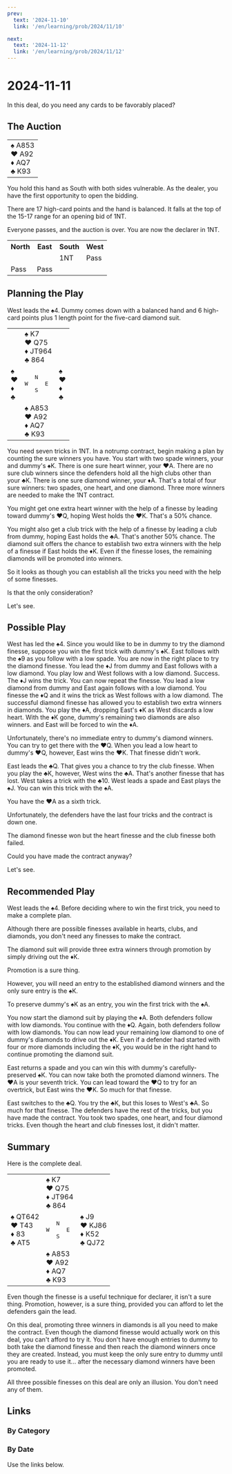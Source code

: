 ```yaml
---
prev:
  text: '2024-11-10'
  link: '/en/learning/prob/2024/11/10'

next:
  text: '2024-11-12'
  link: '/en/learning/prob/2024/11/12'
---
```


# 2024-11-11

In this deal, do you need any cards to be favorably placed?

<Badge type="warning" text="Play"/>

## The Auction

<table class="hand">
	<tr>
		<td>♠ A853<br>♥ A92<br>♦ AQ7<br>♣ K93</td>
	</tr>
</table>

You hold this hand as South with both sides vulnerable. As the dealer, you have the first opportunity to open the bidding.

There are 17 high-card points and the hand is balanced. It falls at the top of the 15-17 range for an opening bid of 1NT.

Everyone passes, and the auction is over. You are now the declarer in 1NT.

<table class="auction">
	<tr>
		<th>North</th>
		<th>East</th>
		<th>South</th>
		<th>West</th>
	</tr>
	<tr>
		<td></td>
		<td></td>
		<td>1NT</td>
		<td>Pass</td>
	</tr>
	<tr>
		<td>Pass</td>
		<td>Pass</td>
		<td></td>
		<td></td>
	</tr>
</table>

## Planning the Play

West leads the ♠4. Dummy comes down with a balanced hand and 6 high-card points plus 1 length point for the five-card diamond suit.

<table class="deal">
	<tr>
		<td></td>
		<td>♠ K7<br>♥ Q75<br>♦ JT964<br>♣ 864</td>
		<td></td>
	</tr>
	<tr>
		<td>♠ <br>♥ <br>♦ <br>♣ </td>
		<td><pre>   N<br>W     E<br>   S</pre></td>
		<td>♠ <br>♥ <br>♦ <br>♣ </td>
	</tr>
	<tr>
		<td></td>
		<td>♠ A853<br>♥ A92<br>♦ AQ7<br>♣ K93</td>
		<td></td>
	</tr>
</table>

You need seven tricks in 1NT. In a notrump contract, begin making a plan by counting the sure winners you have. You start with two spade winners, your and dummy's ♠K. There is one sure heart winner, your ♥A. There are no sure club winners since the defenders hold all the high clubs other than your ♣K. There is one sure diamond winner, your ♦A. That's a total of four sure winners: two spades, one heart, and one diamond. Three more winners are needed to make the 1NT contract.

You might get one extra heart winner with the help of a finesse by leading toward dummy's ♥Q, hoping West holds the ♥K. That's a 50% chance.

You might also get a club trick with the help of a finesse by leading a club from dummy, hoping East holds the ♣A. That's another 50% chance. The diamond suit offers the chance to establish two extra winners with the help of a finesse if East holds the ♦K. Even if the finesse loses, the remaining diamonds will be promoted into winners.

So it looks as though you can establish all the tricks you need with the help of some finesses.

Is that the only consideration?

Let's see.

## Possible Play

West has led the ♠4. Since you would like to be in dummy to try the diamond finesse, suppose you win the first trick with dummy's ♠K. East follows with the ♠9 as you follow with a low spade. You are now in the right place to try the diamond finesse. You lead the ♦J from dummy and East follows with a low diamond. You play low and West follows with a low diamond. Success. The ♦J wins the trick. You can now repeat the finesse. You lead a low diamond from dummy and East again follows with a low diamond. You finesse the ♦Q and it wins the trick as West follows with a low diamond. The successful diamond finesse has allowed you to establish two extra winners in diamonds. You play the ♦A, dropping East's ♦K as West discards a low heart. With the ♦K gone, dummy's remaining two diamonds are also winners. and East will be forced to win the ♦A.

Unfortunately, there's no immediate entry to dummy's diamond winners. You can try to get there with the ♥Q. When you lead a low heart to dummy's ♥Q, however, East wins the ♥K. That finesse didn't work.

East leads the ♣Q. That gives you a chance to try the club finesse. When you play the ♣K, however, West wins the ♣A. That's another finesse that has lost. West takes a trick with the ♣10. West leads a spade and East plays the ♠J. You can win this trick with the ♠A.

You have the ♥A as a sixth trick.

Unfortunately, the defenders have the last four tricks and the contract is down one.

The diamond finesse won but the heart finesse and the club finesse both failed.

Could you have made the contract anyway?

Let's see.

## Recommended Play

West leads the ♠4. Before deciding where to win the first trick, you need to make a complete plan.

Although there are possible finesses available in hearts, clubs, and diamonds, you don't need any finesses to make the contract.

The diamond suit will provide three extra winners through promotion by simply driving out the ♦K.

Promotion is a sure thing.

However, you will need an entry to the established diamond winners and the only sure entry is the ♠K.

To preserve dummy's ♠K as an entry, you win the first trick with the ♠A.

You now start the diamond suit by playing the ♦A. Both defenders follow with low diamonds. You continue with the ♦Q. Again, both defenders follow with low diamonds. You can now lead your remaining low diamond to one of dummy's diamonds to drive out the ♦K. Even if a defender had started with four or more diamonds including the ♦K, you would be in the right hand to continue promoting the diamond suit.

East returns a spade and you can win this with dummy's carefully-preserved ♠K. You can now take both the promoted diamond winners. The ♥A is your seventh trick. You can lead toward the ♥Q to try for an overtrick, but East wins the ♥K. So much for that finesse.

East switches to the ♣Q. You try the ♣K, but this loses to West's ♣A. So much for that finesse. The defenders have the rest of the tricks, but you have made the contract. You took two spades, one heart, and four diamond tricks. Even though the heart and club finesses lost, it didn't matter.

## Summary

Here is the complete deal.

<table class="deal">
	<tr>
		<td></td>
		<td>♠ K7<br>♥ Q75<br>♦ JT964<br>♣ 864</td>
		<td></td>
	</tr>
	<tr>
		<td>♠ QT642<br>♥ T43<br>♦ 83<br>♣ AT5</td>
		<td><pre>   N<br>W     E<br>   S</pre></td>
		<td>♠ J9<br>♥ KJ86<br>♦ K52<br>♣ QJ72</td>
	</tr>
	<tr>
		<td></td>
		<td>♠ A853<br>♥ A92<br>♦ AQ7<br>♣ K93</td>
		<td></td>
	</tr>
</table>

Even though the finesse is a useful technique for declarer, it isn't a sure thing. Promotion, however, is a sure thing, provided you can afford to let the defenders gain the lead.

On this deal, promoting three winners in diamonds is all you need to make the contract. Even though the diamond finesse would actually work on this deal, you can't afford to try it. You don't have enough entries to dummy to both take the diamond finesse and then reach the diamond winners once they are created. Instead, you must keep the only sure entry to dummy until you are ready to use it... after the necessary diamond winners have been promoted.

All three possible finesses on this deal are only an illusion. You don't need any of them.

## Links

[<Badge type="tip" text="Go to Practice"/>](/en/practice/prob/2024/11/11)

### By Category

[<Badge type="tip" text="<--"/>](/en/learning/prob/2024/11/09)
[<Badge type="tip" text="Calendar"/>](/en/learning/calendar/2024/11)
[<Badge type="info" text="-->"/>](/en/learning/prob/2024/11/11#links)

### By Date

Use the links below.